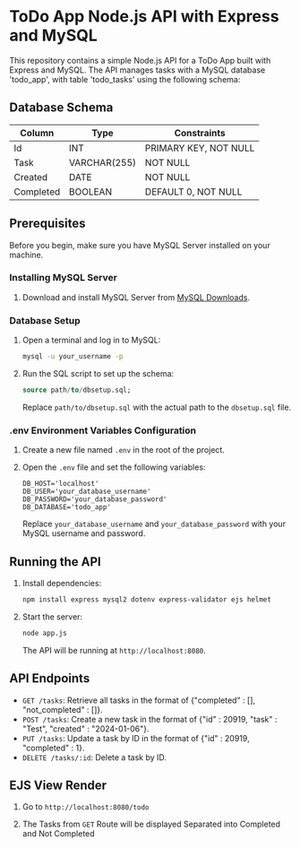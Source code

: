 # ToDo App Node.js API with Express and MySQL

This repository contains a simple Node.js API for a ToDo App built with Express and MySQL.
The API manages tasks with a MySQL database 'todo_app', with table 'todo_tasks' using the following schema:

## Database Schema

| Column    | Type         | Constraints           |
| --------- | ------------ | --------------------- |
| Id        | INT          | PRIMARY KEY, NOT NULL |
| Task      | VARCHAR(255) | NOT NULL              |
| Created   | DATE         | NOT NULL              |
| Completed | BOOLEAN      | DEFAULT 0, NOT NULL   |

## Prerequisites

Before you begin, make sure you have MySQL Server installed on your machine.

### Installing MySQL Server

1. Download and install MySQL Server from [MySQL Downloads](https://dev.mysql.com/downloads/).

### Database Setup

1. Open a terminal and log in to MySQL:

    ```bash
    mysql -u your_username -p
    ```

2. Run the SQL script to set up the schema:

    ```sql
    source path/to/dbsetup.sql;
    ```

    Replace `path/to/dbsetup.sql` with the actual path to the `dbsetup.sql` file.

### .env Environment Variables Configuration

1. Create a new file named `.env` in the root of the project.

2. Open the `.env` file and set the following variables:

    ```env
    DB_HOST='localhost'
    DB_USER='your_database_username'
    DB_PASSWORD='your_database_password'
    DB_DATABASE='todo_app'
    ```

    Replace `your_database_username` and `your_database_password` with your MySQL username and password.

## Running the API

1. Install dependencies:

    ```bash
    npm install express mysql2 dotenv express-validator ejs helmet
    ```

2. Start the server:

    ```bash
    node app.js
    ```

    The API will be running at `http://localhost:8080`.

## API Endpoints

-   `GET /tasks`: Retrieve all tasks in the format of {"completed" : [], "not_completed" : []}.
-   `POST /tasks`: Create a new task in the format of {"id" : 20919, "task" : "Test", "created" : "2024-01-06"}.
-   `PUT /tasks`: Update a task by ID in the format of {"id" : 20919, "completed" : 1}.
-   `DELETE /tasks/:id`: Delete a task by ID.

## EJS View Render

1. Go to `http://localhost:8080/todo`

2. The Tasks from `GET` Route will be displayed Separated into Completed and Not Completed
